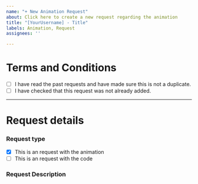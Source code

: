 ```yaml
---
name: "+ New Animation Request"
about: Click here to create a new request regarding the animation
title: "[YourUsername] - Title"
labels: Animation, Request
assignees: ''

---
```


# Terms and Conditions
- [ ] I have read the past requests and have made sure this is not a duplicate.
- [ ] I have checked that this request was not already added.
<!--To check the checkbox, just replace the space with an x, like so: [x]-->
***
# Request details
### Request type
- [x] This is an request with the animation
- [ ] This is an request with the code
<!-- don't touch this part -->

### Request Description
<!--What do you want to be added?-->
